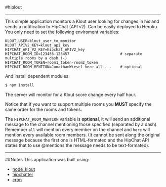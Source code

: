 #hiplout
***
This simple application monitors a Klout user looking for changes in his and sends a notification to HipChat (API v2). Can be easily deployed to Heroku. You only need to set the following enviroment variables:

```
KLOUT_USER=klout_user_to_monitor
KLOUT_APIV2_KEY=klout_api_key
HIPCHAT_API_V2_KEY=hipchat_APIV2_key
HIPCHAT_ROOM_ID=123456-123457                       # separate multiple rooms by a dash (-)
HIPCHAT_ROOM_TOKEN=room1_token-room2_token
HIPCHAT_ROOM_MENTION=JonathanWiesel-here-all-...    # optional
```

And install dependent modules:

```sh
$ npm install
```

The server will monitor for a Klout score change every half hour.

Notice that if you want to support multiple rooms you **MUST** specify the same order for the rooms and tokens.

The `HIPCHAT_ROOM_MENTION` variable is **optional**, it will send an additional message to the channel mentioning those specified (separated by a dash). Remember `all` will mention every member on the channel and `here` will mention every available room members.
(It cannot be sent along the original message because the first one is HTML-formated and the HipChat API states that to use @mentions the message needs to be text-formated).

***

##Notes
This application was built using:
* [node_klout](https://github.com/cojohn/node_klout)
* [hipchatter](https://github.com/charltoons/hipchatter)
* [cron](https://github.com/ncb000gt/node-cron)

